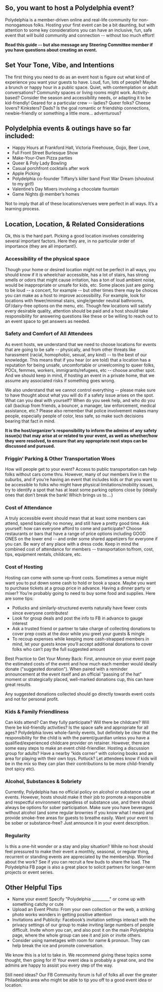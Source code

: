 ## So, you want to host a Polydelphia event?

Polydelphia is a member-driven online and real-life community for non-monogamous folks. Hosting your first event can be a bit daunting, but with attention to some key considerations you can have an inclusive, fun, safe event that will build community and connection -- without too much effort!

**Read this guide -- but also message any Steering Committee member if you have questions about creating an event.**

## Set Your Tone, Vibe, and Intentions

The first thing you need to do as an event host is figure out what kind of experience you want your guests to have. Loud, fun, lots of people? Maybe a brunch or happy hour in a public space. Quiet, with contemplation or adult conversations? Community spaces or living rooms might work. Activity-based? Consider the season and accessibility needs, or adapting it to be kid-friendly! Geared for a particular crew -- ladies? Queer folks? Cheese lovers? Kinksters? Dads? Is the goal romantic or friendship connections, newbie-friendly or something a little more… adventurous?

## Polydelphia events & outings have so far included:

- Happy Hours at Frankford Hall, Victoria Freehouse, Gojjo, Beer Love,
- Full Front Street Burlesque Show
- Make-Your-Own Pizza parties
- Queer & Poly Lady Bowling
- Casual porchfront cocktails after work
- Apple Picking
- Polydelphia co-founder Tiffany’s killer band Post War Dream (shoutout to my girl!)
- Valentine’s Day Mixers involving a chocolate fountain
- Game Nights @ member’s homes

Not to imply that all of these locations/venues were perfect in all ways. It’s a learning process.

## Location, Location, & Related Considerations

Ok, this is the hard part. Picking a good location involves considering several important factors. Here they are, in no particular order of importance (they are all important!).

### Accessibility of the physical space

Though your home or desired location might not be perfect in all ways, you should know if it is wheelchair accessible, has a lot of stairs, has strong smells or odors that might cause irritation, has a ton of loud ambient noise, would be inappropriate or unsafe for kids, etc. Some places just are going to be loud -- a concert, for example -- but other times there may be choices you can make as a host to improve accessibility. For example, look for locations with fewer/minimal stairs, single/gender neutral bathrooms, GF/dairy-free options on the menu, etc. Though few locations will satisfy every desirable quality, attention should be paid and a host should take responsibility for answering questions like these or be willing to reach out to an event space to get answers as needed.

### Safety and Comfort of All Attendees

As event hosts, we understand that we need to choose locations for events that are going to be safe -- physically, and from other threats like harassment (racial, homophobic, sexual, any kind) -- to the best of our knowledge. This means that if you hear (or are told) that a location has a reputation for being unsafe, uncomfortable or unwelcoming to queer folks, POCs, femmes, workers, immigrants/refugees, etc -- choose another spot. And we should keep in mind, if hosting an event in a private home, that we assume any associated risks if something goes wrong.

We also understand that we cannot control everything -- please make sure to have thought about what you will do if a safety issue arises on the spot. What can you deal with yourself? When do you seek help, and who do you call (backup from friends, a bouncer, a manager, law enforcement, medical assistance, etc.? Please also remember that police involvement makes many people, especially people of color, less safe, so make such decisions bearing that fact in mind.

**It is the host/organizer’s responsibility to inform the admins of any safety issue(s) that may arise at or related to your event, as well as whether/how they were resolved, to ensure that any appropriate next steps can be discussed and pursued.**

### Friggin’ Parking & Other Transportation Woes

How will people get to your event? Access to public transportation can help folks without cars come thru. However, many of our members live in the suburbs, and if you’re having an event that includes kids or that you want to be accessible to folks who might have physical limitations/mobility issues, try to identify a spot that has at least some parking options close by (ideally ones that don’t break the bank! Which brings us to….)

### Cost of Attendance

A truly accessible event should mean that at least some members can attend, spend basically no money, and still have a pretty good time. Ask yourself: how can everyone afford to come and participate? Choose restaurants or bars that have a range of price options including GOOD ONES on the lower end -- and order some shared appetizers for everyone if you can. Be wary of any place with a dress code. Keep in mind the combined cost of attendance for members -- transportation to/from, cost, tips, equipment rentals, childcare, etc.

### Cost of Hosting

Hosting can come with some up-front costs. Sometimes a venue might want you to put down some cash to hold or book a space. Maybe you want to purchase tickets at a group price in advance. Having a dinner party or mixer? You’re probably going to need to buy some food and supplies. Here are some tips:

- Potlucks and similarly-structured events naturally have fewer costs since everyone contributes!
- Look for group deals and post the info to FB in advance to gauge interest
- Ask a trusted friend or partner to take charge of collecting donations to cover prep costs at the door while you greet your guests & mingle
- To recoup expenses while keeping more cash-strapped members in mind, let your guests know you’ll accept additional donations to cover folks who can’t pay the full suggested amount

Best Practice to Get Your Money Back: First, announce on your event page the estimated costs of the event and how much each member would ideally donate ("suggested donation"). When paired with a reminder announcement at the event itself and an official "passing of the hat" moment or strategically placed, well-marked donations cup, this can have great results.

Any suggested donations collected should go directly towards event costs and not for personal profit.

### Kids & Family Friendliness

Can kids attend? Can they fully participate? Will there be childcare? Will there be kid-friendly activities? Is the space safe and appropriate for all ages? Polydelphia loves whole-family events, but definitely be clear that the responsibility for the child is with the parent/guardian unless you have a qualified/experienced childcare provider on retainer. However, there are some easy steps to make an event child-friendlier. Hosting a discussion group for adults? Have a nearby “kids corner” with coloring books and an area for playing with their own toys. Potluck? Let attendees know if kids will be in the mix so they can plan their contributions to be more child-friendly (not spicy etc).

### Alcohol, Substances & Sobriety

Currently, Polydelphia has no official policy on alcohol or substance use at events. However, hosts should make it their job to promote a responsible and respectful environment regardless of substance use, and there should always be options for sober participation. Make sure you have beverages without alcohol (and some regular brownies if you know what I mean) and provide smoke-free areas for guests to breathe easily. Want your event to be sober or substance-free? Just announce it in your event description.

### Regularity

Is this a one-hit wonder or a stay and play situation? While no host should feel pressured to make their event a monthly, seasonal, or regular thing, recurrent or standing events are appreciated by the membership. Worried about the work? See if you can recruit a few buds to share the load. The Polydelphia FB page is also a great place to solicit partners for longer-term projects or event series.

## Other Helpful Tips

- Name your event! Specify "Polydelphia _________" or come up with something catchy or cute
- Upload an Event Photo: From your own collection or the web, a striking photo works wonders in getting positive attention
- Invitations and Publicity: Facebook’s invitation settings interact with the privacy settings of our group to make inviting large numbers of people difficult. Invite whom you can, and also post it on the main Polydelphia page, where the whole group can see it and join or invite others.
- Consider using nametages with room for name & pronoun. They can help break the ice and promote conversation.

We know this is a lot to take in. We recommend giving these topics some thought, then going for it! Your event idea is probably a great one, and the admins are happy to assist you every step of the way.

Still need ideas? Our FB Community forum is full of folks all over the greater Philadelphia area who might be able to tip you off to a good event idea or location.
